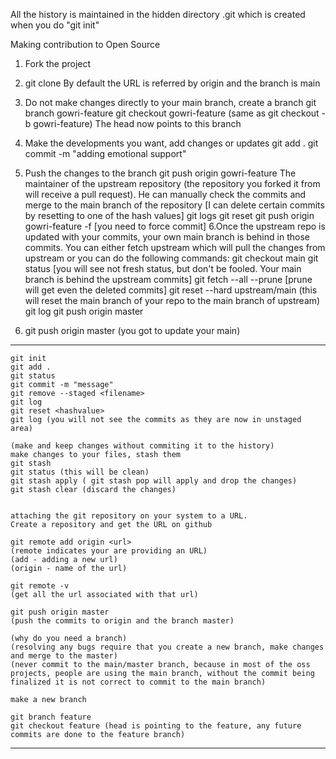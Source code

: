 All the history is maintained in the hidden directory .git which is created when you do "git init"

Making contribution to Open Source
1. Fork the project 
2. git clone <url>
  By default the URL is referred by origin and the branch is main
3. Do not make changes directly to your main branch, create a branch
  git branch gowri-feature
  git checkout gowri-feature
  (same as git checkout -b gowri-feature)
  The head now points to this branch
4. Make the developments you want, add changes or updates
  git add .
  git commit -m "adding emotional support"
5. Push the changes to the branch 
  git push origin gowri-feature
The maintainer of the upstream repository (the repository you forked it from will receive a pull request). He can manually check the commits and merge to the main branch of the repository
[I can delete certain commits by resetting to one of the hash values]
  git logs
  git reset <hashvalue>
  git push origin gowri-feature -f
  [you need to force commit]
6.Once the upstream repo is updated with your commits, your own main branch is behind in those commits.
  You can either fetch upstream which will pull the changes from upstream or you can do the following commands:
  git checkout main
  git status [you will see not fresh status, but don't be fooled. Your main branch is behind the upstream commits]
  git fetch --all --prune
  [prune will get even the deleted commits]
  git reset --hard upstream/main
  (this will reset the main branch of your repo to the main branch of upstream)
  git log
  git push origin master
  
7. git push origin master (you got to update your main)
  -------------------------------
  ```
  git init 	
git add .
git status
git commit -m "message"
git remove --staged <filename>
git log
git reset <hashvalue>
git log (you will not see the commits as they are now in unstaged area)

(make and keep changes without commiting it to the history)
make changes to your files, stash them
git stash
git status (this will be clean)
git stash apply ( git stash pop will apply and drop the changes)
git stash clear (discard the changes)


attaching the git repository on your system to a URL.
Create a repository and get the URL on github

git remote add origin <url>
(remote indicates your are providing an URL)
(add - adding a new url)
(origin - name of the url)

git remote -v 
(get all the url associated with that url)

git push origin master
(push the commits to origin and the branch master)

(why do you need a branch)
(resolving any bugs require that you create a new branch, make changes and merge to the master)
(never commit to the main/master branch, because in most of the oss projects, people are using the main branch, without the commit being finalized it is not correct to commit to the main branch)

make a new branch

git branch feature
git checkout feature (head is pointing to the feature, any future commits are done to the feature branch)
  ```
  --------------------------------
  
